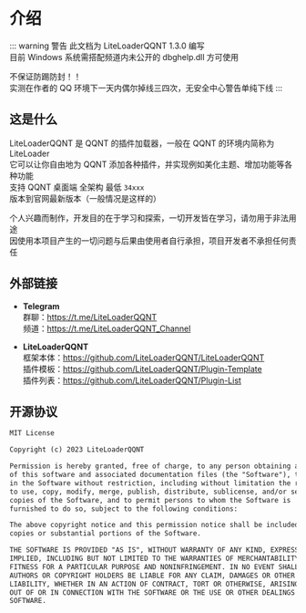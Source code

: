 # 介绍

::: warning 警告
此文档为 LiteLoaderQQNT 1.3.0 编写  
目前 Windows 系统需搭配频道内未公开的 dbghelp.dll 方可使用  

不保证防踢防封！！  
实测在作者的 QQ 环境下一天内偶尔掉线三四次，无安全中心警告单纯下线
:::

## 这是什么

LiteLoaderQQNT 是 QQNT 的插件加载器，一般在 QQNT 的环境内简称为 LiteLoader  
它可以让你自由地为 QQNT 添加各种插件，并实现例如美化主题、增加功能等各种功能  
支持 QQNT 桌面端 全架构 最低 `34xxx` 版本到官网最新版本（一般情况是这样的）

个人兴趣而制作，开发目的在于学习和探索，一切开发皆在学习，请勿用于非法用途  
因使用本项目产生的一切问题与后果由使用者自行承担，项目开发者不承担任何责任

## 外部链接

- **Telegram**  
群聊：<https://t.me/LiteLoaderQQNT>  
频道：<https://t.me/LiteLoaderQQNT_Channel>

- **LiteLoaderQQNT**  
框架本体：<https://github.com/LiteLoaderQQNT/LiteLoaderQQNT>  
插件模板：<https://github.com/LiteLoaderQQNT/Plugin-Template>  
插件列表：<https://github.com/LiteLoaderQQNT/Plugin-List>

## 开源协议

```txt
MIT License

Copyright (c) 2023 LiteLoaderQQNT

Permission is hereby granted, free of charge, to any person obtaining a copy
of this software and associated documentation files (the "Software"), to deal
in the Software without restriction, including without limitation the rights
to use, copy, modify, merge, publish, distribute, sublicense, and/or sell
copies of the Software, and to permit persons to whom the Software is
furnished to do so, subject to the following conditions:

The above copyright notice and this permission notice shall be included in all
copies or substantial portions of the Software.

THE SOFTWARE IS PROVIDED "AS IS", WITHOUT WARRANTY OF ANY KIND, EXPRESS OR
IMPLIED, INCLUDING BUT NOT LIMITED TO THE WARRANTIES OF MERCHANTABILITY,
FITNESS FOR A PARTICULAR PURPOSE AND NONINFRINGEMENT. IN NO EVENT SHALL THE
AUTHORS OR COPYRIGHT HOLDERS BE LIABLE FOR ANY CLAIM, DAMAGES OR OTHER
LIABILITY, WHETHER IN AN ACTION OF CONTRACT, TORT OR OTHERWISE, ARISING FROM,
OUT OF OR IN CONNECTION WITH THE SOFTWARE OR THE USE OR OTHER DEALINGS IN THE
SOFTWARE.
```
